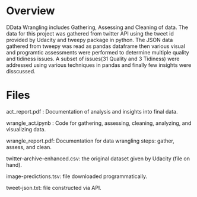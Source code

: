 # Overview 
DData Wrangling includes Gathering, Assessing and Cleaning of data. The data for this project was gathered from twitter API using the tweet id provided by Udacity and tweepy package in python. The JSON data gathered from tweepy was read as pandas dataframe then various visual and programtic assessments were performed to determine multiple quality and tidiness issues. A subset of issues(31 Quality and 3 Tidiness) were addressed using various techniques in pandas and finally few insights were disscussed.
# Files 
act_report.pdf : Documentation of analysis and insights into final data.

wrangle_act.ipynb : Code for gathering, assessing, cleaning, analyzing, and visualizing data.

wrangle_report.pdf: Documentation for data wrangling steps: gather, assess, and clean.

twitter-archive-enhanced.csv: the original dataset given by Udacity (file on hand).

image-predictions.tsv: file downloaded programmatically.

tweet-json.txt: file constructed via API.
